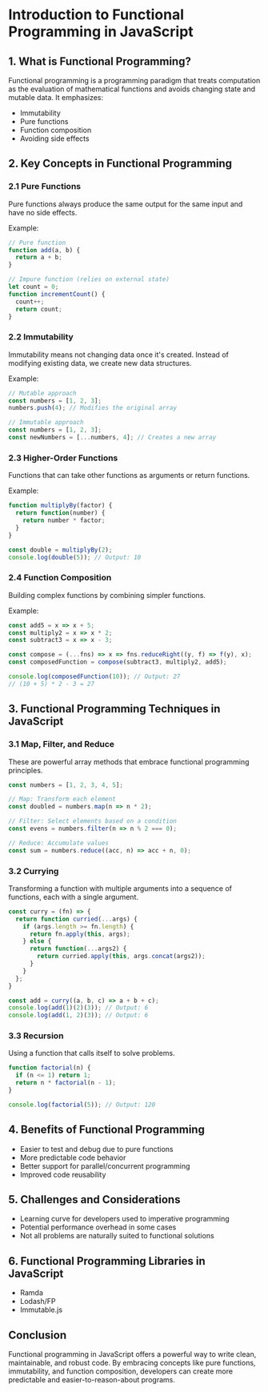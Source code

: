 # Introduction to Functional Programming in JavaScript

## 1. What is Functional Programming?

Functional programming is a programming paradigm that treats computation as the evaluation of mathematical functions and avoids changing state and mutable data. It emphasizes:

- Immutability
- Pure functions
- Function composition
- Avoiding side effects

## 2. Key Concepts in Functional Programming

### 2.1 Pure Functions

Pure functions always produce the same output for the same input and have no side effects.

Example:
```javascript
// Pure function
function add(a, b) {
  return a + b;
}

// Impure function (relies on external state)
let count = 0;
function incrementCount() {
  count++;
  return count;
}
```

### 2.2 Immutability

Immutability means not changing data once it's created. Instead of modifying existing data, we create new data structures.

Example:
```javascript
// Mutable approach
const numbers = [1, 2, 3];
numbers.push(4); // Modifies the original array

// Immutable approach
const numbers = [1, 2, 3];
const newNumbers = [...numbers, 4]; // Creates a new array
```

### 2.3 Higher-Order Functions

Functions that can take other functions as arguments or return functions.

Example:
```javascript
function multiplyBy(factor) {
  return function(number) {
    return number * factor;
  }
}

const double = multiplyBy(2);
console.log(double(5)); // Output: 10
```

### 2.4 Function Composition

Building complex functions by combining simpler functions.

Example:
```javascript
const add5 = x => x + 5;
const multiply2 = x => x * 2;
const subtract3 = x => x - 3;

const compose = (...fns) => x => fns.reduceRight((y, f) => f(y), x);
const composedFunction = compose(subtract3, multiply2, add5);

console.log(composedFunction(10)); // Output: 27
// (10 + 5) * 2 - 3 = 27
```

## 3. Functional Programming Techniques in JavaScript

### 3.1 Map, Filter, and Reduce

These are powerful array methods that embrace functional programming principles.

```javascript
const numbers = [1, 2, 3, 4, 5];

// Map: Transform each element
const doubled = numbers.map(n => n * 2);

// Filter: Select elements based on a condition
const evens = numbers.filter(n => n % 2 === 0);

// Reduce: Accumulate values
const sum = numbers.reduce((acc, n) => acc + n, 0);
```

### 3.2 Currying

Transforming a function with multiple arguments into a sequence of functions, each with a single argument.

```javascript
const curry = (fn) => {
  return function curried(...args) {
    if (args.length >= fn.length) {
      return fn.apply(this, args);
    } else {
      return function(...args2) {
        return curried.apply(this, args.concat(args2));
      }
    }
  };
}

const add = curry((a, b, c) => a + b + c);
console.log(add(1)(2)(3)); // Output: 6
console.log(add(1, 2)(3)); // Output: 6
```

### 3.3 Recursion

Using a function that calls itself to solve problems.

```javascript
function factorial(n) {
  if (n <= 1) return 1;
  return n * factorial(n - 1);
}

console.log(factorial(5)); // Output: 120
```

## 4. Benefits of Functional Programming

- Easier to test and debug due to pure functions
- More predictable code behavior
- Better support for parallel/concurrent programming
- Improved code reusability

## 5. Challenges and Considerations

- Learning curve for developers used to imperative programming
- Potential performance overhead in some cases
- Not all problems are naturally suited to functional solutions

## 6. Functional Programming Libraries in JavaScript

- Ramda
- Lodash/FP
- Immutable.js

## Conclusion

Functional programming in JavaScript offers a powerful way to write clean, maintainable, and robust code. By embracing concepts like pure functions, immutability, and function composition, developers can create more predictable and easier-to-reason-about programs.
